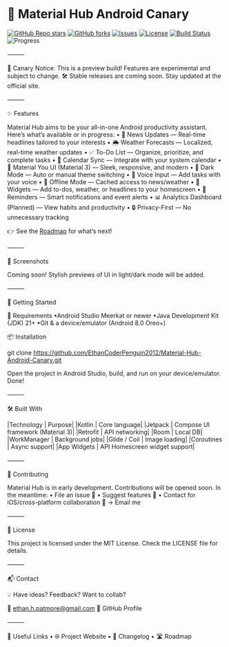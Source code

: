 
# 🧪 Material Hub Android Canary

[![GitHub Repo stars](https://img.shields.io/github/stars/EthanCoderPenguin2012/Material-Hub-Android-Canary?style=for-the-badge&color=blueviolet)](https://github.com/EthanCoderPenguin2012/Material-Hub-Android-Canary/stargazers)
[![GitHub forks](https://img.shields.io/github/forks/EthanCoderPenguin2012/Material-Hub-Android-Canary?style=for-the-badge&color=lightblue)](https://github.com/EthanCoderPenguin2012/Material-Hub-Android-Canary/network/members)
[![Issues](https://img.shields.io/github/issues/EthanCoderPenguin2012/Material-Hub-Android-Canary?style=for-the-badge&color=yellow)](https://github.com/EthanCoderPenguin2012/Material-Hub-Android-Canary/issues)
[![License](https://img.shields.io/github/license/EthanCoderPenguin2012/Material-Hub-Android-Canary?style=for-the-badge&color=brightgreen)](LICENSE)
[![Build Status](https://img.shields.io/github/actions/workflow/status/EthanCoderPenguin2012/Material-Hub-Android-Canary/android.yml?style=for-the-badge&label=Build&logo=android)](https://github.com/EthanCoderPenguin2012/Material-Hub-Android-Canary/actions)
![Progress](https://img.shields.io/badge/Status-Broken-red?style=for-the-badge&logo=target&logoColor=white)

⸻

🚨 Canary Notice:
This is a preview build! Features are experimental and subject to change.
🛠️ Stable releases are coming soon. Stay updated at the official site.

⸻

✨ Features

Material Hub aims to be your all-in-one Android productivity assistant. Here’s what’s available or in progress:
	•	📰 News Updates — Real-time headlines tailored to your interests
	•	🌦️ Weather Forecasts — Localized, real-time weather updates
	•	✅ To-Do List — Organize, prioritize, and complete tasks
	•	📅 Calendar Sync — Integrate with your system calendar
	•	🎨 Material You UI (Material 3) — Sleek, responsive, and modern
	•	🌙 Dark Mode — Auto or manual theme switching
	•	🎤 Voice Input — Add tasks with your voice
	•	📡 Offline Mode — Cached access to news/weather
	•	🧩 Widgets — Add to-dos, weather, or headlines to your homescreen
	•	🔔 Reminders — Smart notifications and event alerts
	•	📊 Analytics Dashboard (Planned) — View habits and productivity
	•	🔒 Privacy-First — No unnecessary tracking

👉 See the [Roadmap](.github/roadmap.md) for what’s next!

⸻

📸 Screenshots

Coming soon! Stylish previews of UI in light/dark mode will be added.

⸻

🚀 Getting Started

🧰 Requirements
	•Android Studio Meerkat or newer
	•Java Development Kit (JDK) 21+
	•Git & a device/emulator (Android 8.0 Oreo+)

📦 Installation

git clone https://github.com/EthanCoderPenguin2012/Material-Hub-Android-Canary.git

Open the project in Android Studio, build, and run on your device/emulator. Done!

⸻

🛠️ Built With

|Technology | Purpose|
|Kotlin | Core language|
|Jetpack | Compose UI framework (Material 3)|
|Retrofit | API networking|
|Room | Local DB|
|WorkManager | Background jobs|
|Glide / Coil | Image loading|
|Coroutines | Async support|
|App Widgets | API Homescreen widget support|


⸻

🤝 Contributing

Material Hub is in early development. Contributions will be opened soon. In the meantime:
	•	File an issue 📮
	•	Suggest features 🧠
	•	Contact for iOS/cross-platform collaboration 🔁 → Email me

⸻

📜 License

This project is licensed under the MIT License.
Check the LICENSE file for details.

⸻

📬 Contact

💡 Have ideas? Feedback? Want to collab?

📧 ethan.h.patmore@gmail.com
🐙 GitHub Profile

⸻

🔗 Useful Links
	•	🌐 Project Website
	•	🧾 Changelog
	•	🛣️ Roadmap

